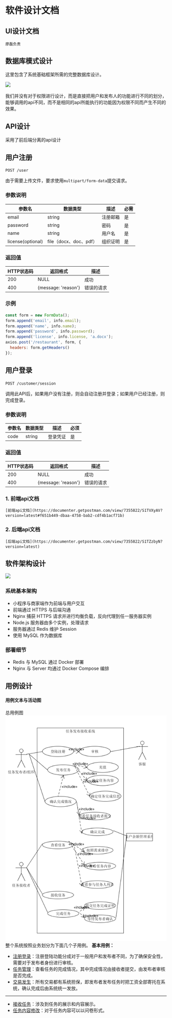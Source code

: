 # 软件设计文档

## UI设计文档

    廖磊负责

## 数据库模式设计
这里包含了系统基础框架所需的完整数据库设计。 


![](./database_er.png)

我们并没有对于权限进行设计，而是直接把用户和发布人的功能进行不同的划分，能够调用的api不同，而不是相同的api所能执行的功能因为权限不同而产生不同的效果。

## API设计

采用了前后端分离的api设计

## 用户注册

`POST /user`

由于需要上传文件，要求使用`multipart/form-data`提交请求。

### 参数说明

| 参数名   | 数据类型               | 描述     | 必需 |
| -------- | ---------------------- | -------- | ---- |
| email    | string                 | 注册邮箱 | 是   |
| password | string                 | 密码     | 是   |
| name     | string                 | 用户名   | 是   |
| license(optional)  | file（docx、doc、pdf） | 组织证明 | 是   |

### 返回值

| HTTP状态码 | 返回格式            | 描述       |
| ---------- | ------------------- | ---------- |
| 200        | NULL                | 成功       |
| 400        | {message: 'reason'} | 错误的请求 |

### 示例

```js
const form = new FormData();
form.append('email', info.email);
form.append('name', info.name);
form.append('password', info.password);
form.append('license', info.license, 'a.docx');
axios.post('/restaurant', form, {
  headers: form.getHeaders()
});
```

## 用户登录

`POST /customer/session`

调用此API后，如果用户没有注册，则会自动注册并登录；如果用户已经注册，则完成登录。

### 参数说明

| 参数名 | 数据类型 | 描述         | 必须 |
| ------ | -------- | ------------ | ---- |
| code   | string   | 登录凭证 | 是   |

### 返回值

| HTTP状态码 | 返回格式            | 描述       |
| ---------- | ------------------- | ---------- |
| 200        | NULL                | 成功       |
| 400        | {message: 'reason'} | 错误的请求 |


### 1. 前端api文档
    [前端api文档](https://documenter.getpostman.com/view/7355822/S1TVXyAV?version=latest#f651b449-dbaa-4758-bab2-cdf4b1acf71b)

### 2. 后端api文档
    [后端api文档](https://documenter.getpostman.com/view/7355822/S1TZzbyN?version=latest)

## 软件架构设计

![](assets/Architecture.png)

### 系统基本架构

- 小程序与商家端作为前端与用户交互
- 前端通过 HTTPS 与后端沟通
- Nginx 捕获 HTTPS 请求并进行均衡负载，反向代理到任一服务器实例
- Node.js 服务器由多个实例，处理请求
- 服务器通过 Redis 维护 Session
- 使用 MySQL 作为数据库



### 部署细节

- Redis 与 MySQL 通过 Docker 部署
- Nginx 与 Server 均通过 Docker Compose 编排

## 用例设计

#### 用例文本与活动图

总用例图
![用例](./assets/usecase.PNG)
整个系统按照业务划分为下面几个子用例。
**基本用例：**
 -  [注册登录](register_login.md)：注册登陆功能分成对于一般用户和发布者不同，为了确保安全性，需要对于发布者身份进行审核。
 -  [任务管理](manage_dishes.md)：查看任务的完成情况，其中完成情况由接收者提交，由发布者审核是否完成。
 -  [交易发生](operate_order.md)：所有交易都有系统担保，即发布者发布任务时把工资全部寄托在系统，确认完成后由系统统一发放。
 ---
 -  [接收任务](make_order.md)：涉及到任务的展示和内容展示。
 -  [任务内容修改](customer_history_order.md)：对于任务内容可以以问卷形式。

